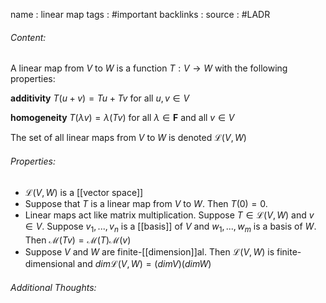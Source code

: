 name : linear map
tags : #important 
backlinks : 
source : #LADR

###### Content:
A linear map from $V$ to $W$ is a function $T:V \rightarrow W$ with the following properties:

**additivity**
$T(u+v) = Tu +Tv$ for all $u,v \in V$

**homogeneity**
$T(\lambda v) = \lambda (Tv)$ for all $\lambda \in \textbf{F}$ and all $v \in V$

The set of all linear maps from $V$ to $W$ is denoted $\mathcal{L}(V,W)$

###### Properties:
- $\mathcal{L}(V,W)$ is a [[vector space]]
- Suppose that $T$ is a linear map from $V$ to $W$. Then $T(0) = 0$.
- Linear maps act like matrix multiplication. Suppose $T \in \mathcal{L}(V,W)$ and $v\in V$. Suppose $v_1,...,v_n$ is a [[basis]] of $V$ and $w_1,...,w_m$ is a basis of $W$. Then $\mathcal{M}(Tv)=\mathcal{M}(T)\mathcal{M}(v)$
- Suppose $V$ and $W$ are finite-[[dimension]]al. Then $\mathcal{L}(V,W)$ is finite-dimensional  and $dim \mathcal{L}(V,W) = (dim V) (dim W)$

###### Additional Thoughts:
